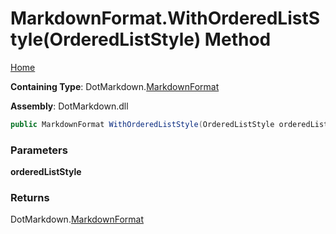 # MarkdownFormat\.WithOrderedListStyle\(OrderedListStyle\) Method

[Home](../../../README.md)

**Containing Type**: DotMarkdown\.[MarkdownFormat](../README.md)

**Assembly**: DotMarkdown\.dll

```csharp
public MarkdownFormat WithOrderedListStyle(OrderedListStyle orderedListStyle)
```

### Parameters

**orderedListStyle**

### Returns

DotMarkdown\.[MarkdownFormat](../README.md)

